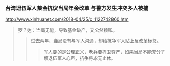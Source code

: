 ### 台湾退伍军人集会抗议当局年金改革 与警方发生冲突多人被捕
http://www.xinhuanet.com/2018-04/25/c_1122742860.htm
>罗？达：当局无能，导致基金破产，又公然赖账。
>>过去两年，当局没有与军人沟通，却给抗争军人贴上反改革标签。
>>>军人要的是公理正义，老兵要捍卫尊严，如果当局不能充分了解退伍军人心声，抗争将永无止休。
